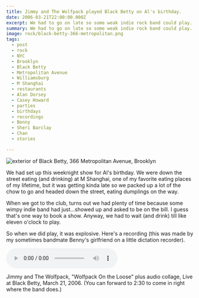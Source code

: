 ```yaml
---
title: Jimmy and The Wolfpack played Black Betty on Al's birthday.
date: 2006-03-21T22:00:00.000Z
excerpt: We had to go on late so some weak indie rock band could play. That was a bad idea on the club's part.
summary: We had to go on late so some weak indie rock band could play. That was a bad idea on the club's part.
image: rock/black-betty-366-metropolitan.png
tags:
  - post
  - rock
  - NYC
  - Brooklyn
  - Black Betty
  - Metropolitan Avenue
  - Williamsburg
  - M Shanghai
  - restaurants
  - Alan Dorsey
  - Casey Howard
  - parties
  - birthdays
  - recordings
  - Benny
  - Sheri Barclay
  - Chan
  - stories

---
```


![exterior of Black Betty, 366 Metropolitan Avenue, Brooklyn](/static/img/rock/black-betty-366-metropolitan.png)

We had set up this weeknight show for Al's birthday. We were down the street eating (and drinking) at M Shanghai, one of my favorite eating places of my lifetime, but it was getting kinda late so we packed up a lot of the chow to go and headed down the street, eating dumplings on the way.

When we got to the club, turns out we had plenty of time because some wimpy indie band had just...showed up and asked to be on the bill. I guess that's one way to book a show. Anyway, we had to wait (and drink) till like eleven o'clock to play.

So when we did play, it was explosive. Here's a recording (this was made by my sometimes bandmate Benny's girlfriend on a little dictation recorder).

<audio src="/static/audio/Wolfpack-On-The-Loose-live-at-Black-Betty-March-21-2006.mp3" autobuffer autoloop loop controls></audio>

Jimmy and The Wolfpack, "Wolfpack On the Loose" plus audio collage, Live at Black Betty, March 21, 2006.
(You can forward to 2:30 to come in right where the band does.)